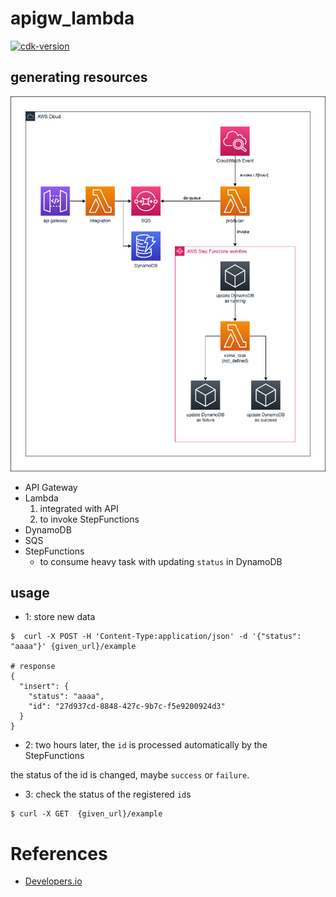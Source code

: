 # apigw_lambda

[![cdk-version](https://img.shields.io/badge/aws_cdk-1.74.0-green.svg)](https://formulae.brew.sh/formula/aws-cdk)


## generating resources

![image](./pics/aws-cdk-small-examples-apigw-dynamodb-sfn.png)

* API Gateway
* Lambda
    1. integrated with API
    2. to invoke StepFunctions
* DynamoDB
* SQS
* StepFunctions
    * to consume heavy task with updating `status` in DynamoDB

## usage

* 1: store new data

```shell script
$  curl -X POST -H 'Content-Type:application/json' -d '{"status": "aaaa"}' {given_url}/example

# response
{
  "insert": {
    "status": "aaaa",
    "id": "27d937cd-8848-427c-9b7c-f5e9200924d3"
  }
}
```

* 2: two hours later, the `id` is processed automatically by the StepFunctions

the status of the id is changed, maybe `success` or `failure`.

* 3: check the status of the registered `id`s

```shell script
$ curl -X GET  {given_url}/example
```

# References

* [Developers.io](https://dev.classmethod.jp/articles/aws-cdk-stepfunctions-pass-events-to-error-task/)